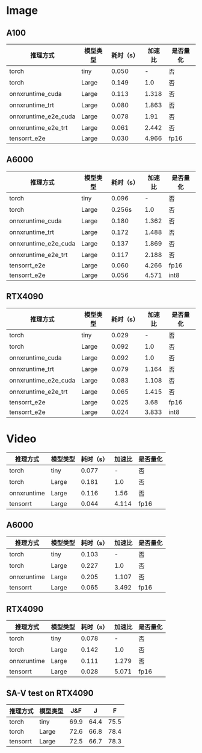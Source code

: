 # Image
## A100
  
| 推理方式             | 模型类型 | 耗时（s） | 加速比 | 是否量化 |
| -------------------- | -------- | --------- | ------ | -------- |
| torch                | tiny     | 0.050     | -      | 否       |
| torch                | Large    | 0.149     | 1.0    | 否       |
| onnxruntime_cuda     | Large    | 0.113     | 1.318  | 否       |
| onnxruntime_trt      | Large    | 0.080     | 1.863  | 否       |
| onnxruntime_e2e_cuda | Large    | 0.078     | 1.91   | 否       |
| onnxruntime_e2e_trt  | Large    | 0.061     | 2.442  | 否       |
| tensorrt_e2e         | Large    | 0.030     | 4.966  | fp16     |

## A6000
  
| 推理方式             | 模型类型 | 耗时（s） | 加速比 | 是否量化 |
| -------------------- | -------- | --------- | ------ | -------- |
| torch                | tiny     | 0.096     | -      | 否       |
| torch                | Large    | 0.256s    | 1.0    | 否       |
| onnxruntime_cuda     | Large    | 0.180     | 1.362  | 否       |
| onnxruntime_trt      | Large    | 0.172     | 1.488  | 否       |
| onnxruntime_e2e_cuda | Large    | 0.137     | 1.869  | 否       |
| onnxruntime_e2e_trt  | Large    | 0.117     | 2.188  | 否       |
| tensorrt_e2e         | Large    | 0.060     | 4.266  | fp16     |
| tensorrt_e2e         | Large    | 0.056     | 4.571  | int8     |

## RTX4090
| 推理方式             | 模型类型 | 耗时（s） | 加速比 | 是否量化 |
| -------------------- | -------- | --------- | ------ | -------- |
| torch                | tiny     | 0.029     | -      | 否       |
| torch                | Large    | 0.092     | 1.0    | 否       |
| onnxruntime_cuda     | Large    | 0.092     | 1.0    | 否       |
| onnxruntime_trt      | Large    | 0.079     | 1.164  | 否       |
| onnxruntime_e2e_cuda | Large    | 0.083     | 1.108  | 否       |
| onnxruntime_e2e_trt  | Large    | 0.065     | 1.415  | 否       |
| tensorrt_e2e         | Large    | 0.025     | 3.68   | fp16     |
| tensorrt_e2e         | Large    | 0.024     | 3.833  | int8     |

# Video

| 推理方式    | 模型类型 | 耗时（s） | 加速比 | 是否量化 |
| ----------- | -------- | --------- | ------ | -------- |
| torch       | tiny     | 0.077     | -      | 否       |
| torch       | Large    | 0.181     | 1.0    | 否       |
| onnxruntime | Large    | 0.116     | 1.56   | 否       |
| tensorrt    | Large    | 0.044     | 4.114  | fp16     |


## A6000
  
| 推理方式    | 模型类型 | 耗时（s） | 加速比 | 是否量化 |
| ----------- | -------- | --------- | ------ | -------- |
| torch       | tiny     | 0.103     | -      | 否       |
| torch       | Large    | 0.227     | 1.0    | 否       |
| onnxruntime | Large    | 0.205     | 1.107  | 否       |
| tensorrt    | Large    | 0.065     | 3.492  | fp16     |

## RTX4090

| 推理方式    | 模型类型 | 耗时（s） | 加速比 | 是否量化 |
| ----------- | -------- | --------- | ------ | -------- |
| torch       | tiny     | 0.078     | -      | 否       |
| torch       | Large    | 0.142     | 1.0    | 否       |
| onnxruntime | Large    | 0.111     | 1.279  | 否       |
| tensorrt    | Large    | 0.028     | 5.071  | fp16     |

## SA-V test on RTX4090
| 推理方式    | 模型类型 | J&F | J | F |
| ----------- | -------- | --------- | ------ | -------- |
| torch       | tiny     | 69.9      | 64.4   | 75.5     |
| torch       | Large    | 72.6      | 66.8   | 78.4     |
| tensorrt    | Large    | 72.5      | 66.7   | 78.3     |